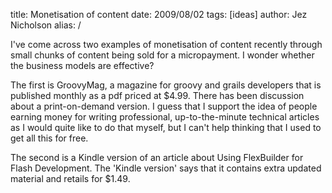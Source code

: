 title: Monetisation of content
date: 2009/08/02
tags: [ideas]
author: Jez Nicholson
alias: /

I've come across two examples of monetisation of content recently through small chunks of content being sold for a micropayment. I wonder whether the business models are effective?

The first is GroovyMag, a magazine for groovy and grails developers that is published monthly as a pdf priced at $4.99. There has been discussion about a print-on-demand version. I guess that I support the idea of people earning money for writing professional, up-to-the-minute technical articles as I would quite like to do that myself, but I can't help thinking that I used to get all this for free.

The second is a Kindle version of an article about Using FlexBuilder for Flash Development. The 'Kindle version' says that it contains extra updated material and retails for $1.49.